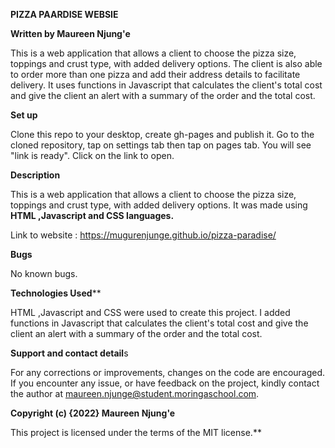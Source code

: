 **PIZZA PAARDISE WEBSIE**

**Written by Maureen Njung'e**

This is a web application that allows a client to choose the pizza size, toppings and crust type, with added delivery options. The client is also able to order more than one pizza and add their address details to facilitate delivery. It uses functions in Javascript that calculates the client's total cost and give the client an alert with a summary of the order and the total cost.

**Set up**

Clone this repo to your desktop, create gh-pages and publish it. Go to the cloned repository, tap on settings tab then tap on pages tab. You will see "link is ready". Click on the link to open.


**Description**

This is a web application that allows a client to choose the pizza size, toppings and crust type, with added delivery options. It was made using **HTML ,Javascript and CSS languages.**

Link to website : https://mugurenjunge.github.io/pizza-paradise/

**Bugs**

No known bugs.

**Technologies Used****

HTML ,Javascript and CSS were used to create this project. I added functions in Javascript that calculates the client's total cost and give the client an alert with a summary of the order and the total cost.

**Support and contact detail**s

For any corrections or improvements, changes on the code are encouraged. If you encounter any issue, or have feedback on the project, kindly contact the author at maureen.njunge@student.moringaschool.com.

**Copyright (c) {2022} Maureen Njung'e**

This project is licensed under the terms of the MIT license.**
